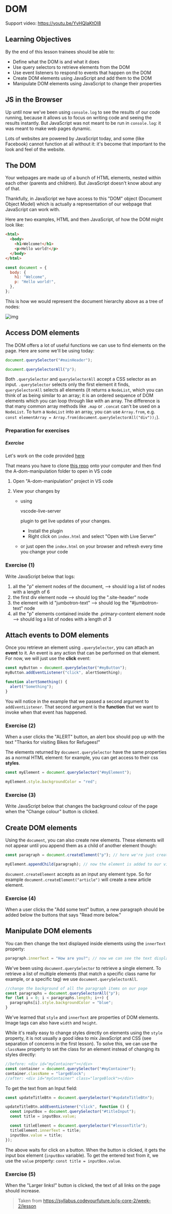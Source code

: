 # DOM

Support video: https://youtu.be/YvHQIaKtOl8



## Learning Objectives

By the end of this lesson trainees should be able to:

- Define what the DOM is and what it does
- Use query selectors to retrieve elements from the DOM
- Use event listeners to respond to events that happen on the DOM
- Create DOM elements using JavaScript and add them to the DOM
- Manipulate DOM elements using JavaScript to change their properties



## JS in the Browser

Up until now we've been using `console.log` to see the results of our code running, because it allows us to focus  on writing code and seeing the results instantly. But JavaScript was not meant to be run in `console.log`: it was meant to make web pages dynamic.

Lots of websites are powered by JavaScript today, and some (like Facebook)  cannot function at all without it: it's become that important to the  look and feel of the website.



## The DOM

Your webpages are made up of a bunch of HTML elements, nested within each  other (parents and children). But JavaScript doesn't know about any of  that.

Thankfully, in JavaScript we have access to this "DOM"  object (Document Object Model) which is actually a representation of our webpage that JavaScript can work with.

Here are two examples, HTML and then JavaScript, of how the DOM might look like:

```html
<html>
  <body>
    <h1>Welcome!</h1>
    <p>Hello world!</p>
  </body>
</html>
```



```javascript
const document = {
  body: {
    h1: "Welcome",
    p: "Hello world!",
  },
};
```



This is how we would represent the document hierarchy above as a tree of nodes:

![img](https://syllabus.codeyourfuture.io/91f23c157d97a7987a67b729c1494a91.png)



## Access DOM elements

The DOM offers a lot of useful functions we can use to find elements on the page. Here are some we'll be using today:

```javascript
document.querySelector("#mainHeader");

document.querySelectorAll("p");
```



Both `.querySelector` and `querySelectorAll` accept a CSS selector as an input. `.querySelector` selects only the first element it finds, `querySelectorAll` selects all elements (it returns a `NodeList`, which you can think of as being similar to an array; it is an ordered  sequence of DOM elements which you can loop through like with an array.  The difference is that many common array methods like `.map` or `.concat` can't be used on a `NodeList`. To turn a `NodeList` into an array, you can use `Array.from`, e.g. `const elementArray = Array.from(document.querySelectorAll("div"));`).



### Preparation for exercises

##### Exercise

Let's work on the code provided [here](https://github.com/CodeYourFuture/js-exercises/tree/master/week-5/InClass/A-dom-manipulation) 

That means you have to clone [this repo](https://github.com/CodeYourFuture/js-exercises) onto your computer and then find the A-dom-manipulation folder to open in VS code

1. Open "A-dom-manipulation" project in VS code

2. View your changes by

   - using 

     vscode-live-server

      plugin to get live updates of your changes.

     - Install the plugin
     - Right click on `index.html` and select "Open with Live Server"

   - or just open the `index.html` on your browser and refresh every time you change your code

     

### Exercise (1)

Write JavaScript below that logs:

1. all the "p" element nodes of the document, --> should log a list of nodes with a length of 6
2. the first div element node --> should log the ".site-header" node
3. the element with id "jumbotron-text" --> should log the "#jumbotron-text" node
4. all the "p" elements contained inside the .primary-content element node --> should log a list of nodes with a length of 3



## Attach events to DOM elements

Once you retrieve an element using `.querySelector`, you can attach an **event** to it. An event is any action that can be performed on that element. For now, we will just use the **click** event:

```javascript
const myButton = document.querySelector("#myButton");
myButton.addEventListener("click", alertSomething);

function alertSomething() {
  alert("Something");
}
```



You will notice in the example that we passed a second argument to `addEventListener`. That second argument is the **function** that we want to invoke when that event has happened.



### Exercise (2)

When a user clicks the "ALERT" button, an alert box should pop up with the text "Thanks for visiting Bikes for Refugees!"

The elements returned by `document.querySelector` have the same properties as a normal HTML element: for example, you can get access to their css **styles**.

```javascript
const myElement = document.querySelector("#myElement");

myElement.style.backgroundColor = "red";
```



### Exercise (3)

Write JavaScript below that changes the background colour of the page when the "Change colour" button is clicked.



## Create DOM elements

Using the `document`, you can also create new elements. These elements will not appear until you append them as a child of another element though:

````javascript
const paragraph = document.createElement("p"); // here we're just creating it, element is not visible yet

myElement.appendChild(paragraph); // now the element is added to our view, but it's empty
````



`document.createElement` accepts as an input any element type. So for example `document.createElement("article")` will create a new article element.



### Exercise (4)

When a user clicks the "Add some text" button, a new paragraph should be added below the buttons that says "Read more below."



## Manipulate DOM elements

You can then change the text displayed inside elements using the `innerText` property:

```javascript
paragraph.innerText = "How are you?"; // now we can see the text displaying on the screen
```



We've been using `document.querySelector` to retrieve a single element. To retrieve a list of multiple elements (that match a specific class name for example, or a specific tag) we use `document.querySelectorAll`.

```javascript
//change the background of all the paragraph items on our page
const paragraphs = document.querySelectorAll("p");
for (let i = 0; i < paragraphs.length; i++) {
  paragraphs[i].style.backgroundColor = "blue";
}
```



We've learned that `style` and `innerText` are properties of DOM elements. Image tags can also have `width` and `height`.

While it's really easy to change styles directly on elements using the `style` property, it is not usually a good idea to mix JavaScript and CSS (see  separation of concerns in the first lesson). To solve this, we can use  the `className` property to set the class for an element instead of changing its styles directly:

```javascript
//before: <div id="myContainer"></div>
const container = document.querySelector("#myContainer");
container.className = "largeBlock";
//after: <div id="myContainer" class="largeBlock"></div>
```



To get the text from an Input field:

```javascript
const updateTitleBtn = document.querySelector("#updateTitleBtn");

updateTitleBtn.addEventListener("click", function () {
  const inputBox = document.querySelector("#titleInput");
  const title = inputBox.value;

  const titleElement = document.querySelector("#lessonTitle");
  titleElement.innerText = title;
  inputBox.value = title;
});
```

The above waits for click on a button. When the button is clicked, it gets the input box element (`inputBox` variable). To get the entered text from it, we use the `value` property: `const title = inputBox.value`.



### Exercise (5)

When the "Larger links!" button is clicked, the text of all links on the page should increase.



> Taken from https://syllabus.codeyourfuture.io/js-core-2/week-2/lesson